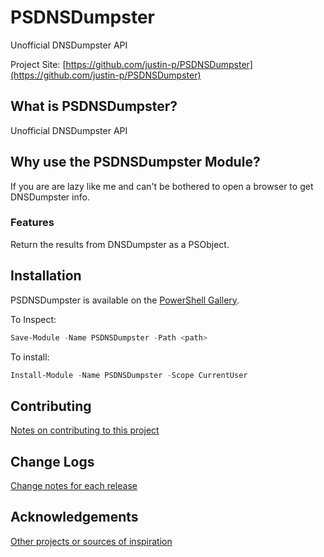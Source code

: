 # PSDNSDumpster
Unofficial DNSDumpster API

Project Site: [https://github.com/justin-p/PSDNSDumpster](https://github.com/justin-p/PSDNSDumpster)

## What is PSDNSDumpster?
Unofficial DNSDumpster API

## Why use the PSDNSDumpster Module?
If you are are lazy like me and can't be bothered to open a browser to get DNSDumpster info.

### Features
Return the results from DNSDumpster as a PSObject.

## Installation
PSDNSDumpster is available on the [PowerShell Gallery](https://www.powershellgallery.com/packages/PSDNSDumpster/).

To Inspect:
```powershell
Save-Module -Name PSDNSDumpster -Path <path>
```
To install:
```powershell
Install-Module -Name PSDNSDumpster -Scope CurrentUser
```

## Contributing
[Notes on contributing to this project](Contributing.md)

## Change Logs
[Change notes for each release](ChangeLog.md)

## Acknowledgements
[Other projects or sources of inspiration](Acknowledgements.md)